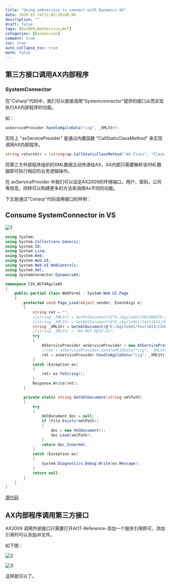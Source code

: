 ```yaml
---
title: "Using webservice to connect with Dynamics AX"
date: 2020-01-14T11:03:30+08:00
description: ""
draft: false
tags: [Ax2009,WebService,Wcf]
categories: [Dynamicsax]
comment: true
toc: true
auto_collapse_toc: true
math: false
---
```


<!--more-->

## 第三方接口调用AX内部程序

### SystemConnector

在"Csharp"代码中，我们可以直接调用"Systemconnector"提供的接口从而实现执行AX内部程序的功能。

如：

```c#
axServiceProvider.handleAgileData("cig", _XMLStr); 
```

实际上 "axServiceProvider" 是通过内置函数 "CallStaticClassMethod" 来实现调用AX内部程序。

```c#
string returnStr = (string)op.CallStaticClassMethod("AX Class", "Class Method", _legal, _XMLStr);
```

将第三方外部程序组织的XML数据主动传递给AX，AX内部只需要解析该XML数据即可执行相应的业务逻辑操作。

在 axServiceProvider 中我们可以设定AX2009的环境端口，用户，密码，公司等信息，同样可以构建更多的方法来调用Ax不同的功能。

下文是通过"Csharp"代码调用接口的样例：

## Consume SystemConnector in VS

![1](https://nashome-image-bucket.oss-accelerate.aliyuncs.com/Images/AX2009Webservice/1.png)

```c#
using System;
using System.Collections.Generic;
using System.IO;
using System.Linq;
using System.Web;
using System.Web.UI;
using System.Web.UI.WebControls;
using System.Xml;
using SystemConnector.DynamicsAX;

namespace CIG_WCF4AgileAX
{
    public partial class WebForm1 : System.Web.UI.Page
    {
        protected void Page_Load(object sender, EventArgs e)
        {
            string ret = "";
            //string _XMLStr = GetXmlDocument(@"D:/AgileXml/HDC000076-utf.xml");
            //string _XMLStr = GetXmlDocument(@"E:/AgileXml/test1014/UPD-1014-33-01.xml");
            string _XMLStr = GetXmlDocument(@"E:/AgileXml/test1014/CIG000780.xml");
            //string _XMLStr = "AX-MES-RDIF-Go";
            try
            {
                AXServiceProvider axServiceProvider = new AXServiceProvider();
                //ret = axServiceProvider.handleRFIDData("cig", _XMLStr);
                ret = axServiceProvider.handleAgileData("cig", _XMLStr);              
            }
            catch (Exception ex)
            {
                ret= ex.ToString();
            }
            Response.Write(ret);
        }

        private static string GetXmlDocument(string xmlPath)
        {
            try
            {
                XmlDocument doc = null;
                if (File.Exists(xmlPath))
                {
                    doc = new XmlDocument();
                    doc.Load(xmlPath);               
                }
                return doc.InnerXml;
            }
            catch (Exception ex)
            {
                System.Diagnostics.Debug.Write(ex.Message);
            }
            return null;
        }
    }
}
```
[源代码](https://pan.nashome.cn/s/x9FmdkpEiiWnT4B)

## AX内部程序调用第三方接口

AX2009 调用外部接口只需要打开AOT-Reference-添加一个服务引用即可，添加引用时可以添加dll文件。

如下图：

![2](https://nashome-image-bucket.oss-accelerate.aliyuncs.com/Images/AX2009Webservice/2.png)

![3](https://nashome-image-bucket.oss-accelerate.aliyuncs.com/Images/AX2009Webservice/3.png)

这样就可以了。